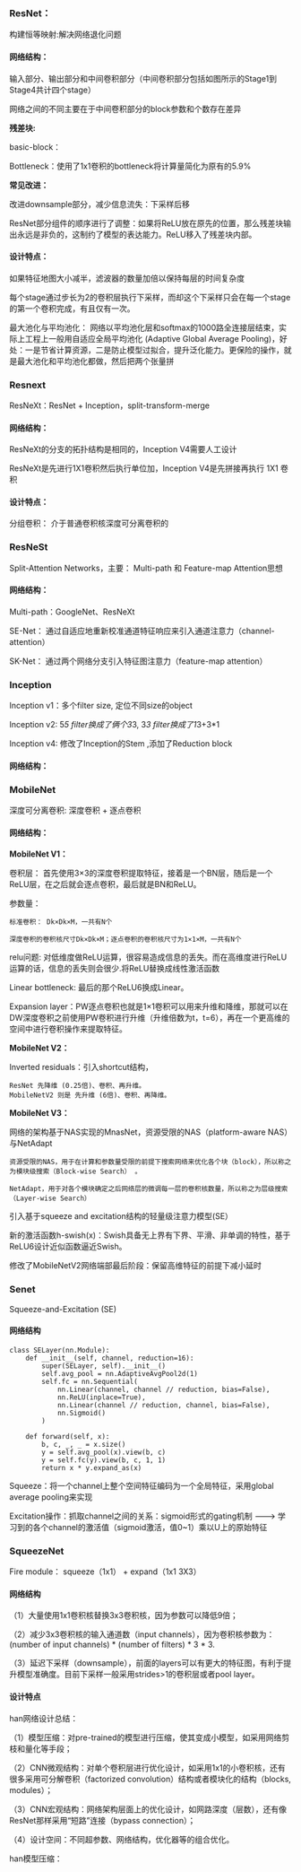 
###  ResNet：

构建恒等映射:解决网络退化问题

#### 网络结构：




输入部分、输出部分和中间卷积部分（中间卷积部分包括如图所示的Stage1到Stage4共计四个stage）

网络之间的不同主要在于中间卷积部分的block参数和个数存在差异

**残差块:**

basic-block：

Bottleneck：使用了1x1卷积的bottleneck将计算量简化为原有的5.9%


**常见改进：**

改进downsample部分，减少信息流失：下采样后移

ResNet部分组件的顺序进行了调整：如果将ReLU放在原先的位置，那么残差块输出永远是非负的，这制约了模型的表达能力。ReLU移入了残差块内部。


#### 设计特点：

如果特征地图大小减半，滤波器的数量加倍以保持每层的时间复杂度

每个stage通过步长为2的卷积层执行下采样，而却这个下采样只会在每一个stage的第一个卷积完成，有且仅有一次。

最大池化与平均池化： 网络以平均池化层和softmax的1000路全连接层结束，实际上工程上一般用自适应全局平均池化 (Adaptive Global Average Pooling)，好处：一是节省计算资源，二是防止模型过拟合，提升泛化能力。更保险的操作，就是最大池化和平均池化都做，然后把两个张量拼


###   Resnext

ResNeXt：ResNet + Inception，split-transform-merge

#### 网络结构：



ResNeXt的分支的拓扑结构是相同的，Inception V4需要人工设计

ResNeXt是先进行1X1卷积然后执行单位加，Inception V4是先拼接再执行 1X1 卷积

#### 设计特点：

分组卷积： 介于普通卷积核深度可分离卷积的

###  ResNeSt

Split-Attention Networks，主要： Multi-path 和 Feature-map Attention思想

#### 网络结构：



Multi-path：GoogleNet、ResNeXt

SE-Net： 通过自适应地重新校准通道特征响应来引入通道注意力（channel-attention）

SK-Net： 通过两个网络分支引入特征图注意力（feature-map attention）

### Inception

Inception v1：多个filter size, 定位不同size的object

Inception v2:  5*5 filter换成了俩个3*3, 3*3 filter换成了1*3+3*1

Inception v4: 修改了Inception的Stem ,添加了Reduction block


#### 网络结构：



### MobileNet

深度可分离卷积: 深度卷积 + 逐点卷积

#### 网络结构：

**MobileNet V1：**

卷积层： 首先使用3×3的深度卷积提取特征，接着是一个BN层，随后是一个ReLU层，在之后就会逐点卷积，最后就是BN和ReLU。

参数量：

    标准卷积： Dk×Dk×M，一共有N个

    深度卷积的卷积核尺寸Dk×Dk×M；逐点卷积的卷积核尺寸为1×1×M，一共有N个

relu问题: 对低维度做ReLU运算，很容易造成信息的丢失。而在高维度进行ReLU运算的话，信息的丢失则会很少.将ReLU替换成线性激活函数

Linear bottleneck: 最后的那个ReLU6换成Linear。

Expansion layer：PW逐点卷积也就是1×1卷积可以用来升维和降维，那就可以在DW深度卷积之前使用PW卷积进行升维（升维倍数为t，t=6），再在一个更高维的空间中进行卷积操作来提取特征。

**MobileNet V2：**

Inverted residuals：引入shortcut结构，

    ResNet 先降维 (0.25倍)、卷积、再升维。
    MobileNetV2 则是 先升维 (6倍)、卷积、再降维。

**MobileNet V3：**


网络的架构基于NAS实现的MnasNet，资源受限的NAS（platform-aware NAS）与NetAdapt

    资源受限的NAS，用于在计算和参数量受限的前提下搜索网络来优化各个块（block），所以称之为模块级搜索（Block-wise Search） 。

    NetAdapt，用于对各个模块确定之后网络层的微调每一层的卷积核数量，所以称之为层级搜索（Layer-wise Search）

引入基于squeeze and excitation结构的轻量级注意力模型(SE）

新的激活函数h-swish(x)：Swish具备无上界有下界、平滑、非单调的特性，基于ReLU6设计近似函数逼近Swish。

修改了MobileNetV2网络端部最后阶段：保留高维特征的前提下减小延时

### Senet

Squeeze-and-Excitation (SE)

#### 网络结构

    class SELayer(nn.Module):
        def __init__(self, channel, reduction=16):
            super(SELayer, self).__init__()
            self.avg_pool = nn.AdaptiveAvgPool2d(1)
            self.fc = nn.Sequential(
                nn.Linear(channel, channel // reduction, bias=False),
                nn.ReLU(inplace=True),
                nn.Linear(channel // reduction, channel, bias=False),
                nn.Sigmoid()
            )

        def forward(self, x):
            b, c, _, _ = x.size()
            y = self.avg_pool(x).view(b, c)
            y = self.fc(y).view(b, c, 1, 1)
            return x * y.expand_as(x)
        
Squeeze：将一个channel上整个空间特征编码为一个全局特征，采用global average pooling来实现       
        
Excitation操作：抓取channel之间的关系：sigmoid形式的gating机制 ---> 学习到的各个channel的激活值（sigmoid激活，值0~1）乘以U上的原始特征

### SqueezeNet

Fire module： squeeze（1x1） + expand（1x1 3X3）

#### 网络结构
  
  


（1）大量使用1x1卷积核替换3x3卷积核，因为参数可以降低9倍；

（2）减少3x3卷积核的输入通道数（input channels），因为卷积核参数为：(number of input channels) * (number of filters) * 3 * 3.

（3）延迟下采样（downsample），前面的layers可以有更大的特征图，有利于提升模型准确度。目前下采样一般采用strides>1的卷积层或者pool layer。

#### 设计特点

han网络设计总结：

（1）模型压缩：对pre-trained的模型进行压缩，使其变成小模型，如采用网络剪枝和量化等手段；

（2）CNN微观结构：对单个卷积层进行优化设计，如采用1x1的小卷积核，还有很多采用可分解卷积（factorized convolution）结构或者模块化的结构（blocks, modules）；

（3）CNN宏观结构：网络架构层面上的优化设计，如网路深度（层数），还有像ResNet那样采用“短路”连接（bypass connection）；

（4）设计空间：不同超参数、网络结构，优化器等的组合优化。

han模型压缩：
  




